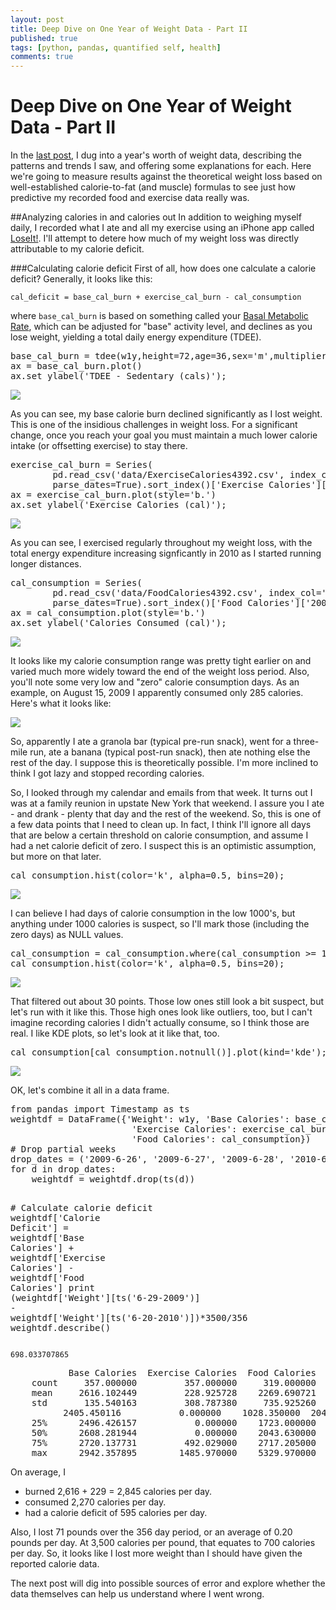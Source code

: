 ```yaml
---
layout: post
title: Deep Dive on One Year of Weight Data - Part II
published: true
tags: [python, pandas, quantified self, health]
comments: true
---
```

# Deep Dive on One Year of Weight Data - Part II

In the [last post](/2013/01/26/deep-dive-on-one-year-of-weight-data---part-i.html), I dug into a year's worth of weight data, describing the patterns and trends I saw, and offering some explanations for each. Here we're going to measure results against the theoretical weight loss based on well-established calorie-to-fat (and muscle) formulas to see just how predictive my recorded food and exercise data really was. 

##Analyzing calories in and calories out
In addition to weighing myself daily, I recorded what I ate and all my exercise using an iPhone app called [LoseIt!](http://loseit.com/). I'll attempt to detere how much of my weight loss was directly attributable to my calorie deficit.

###Calculating calorie deficit
First of all, how does one calculate a calorie deficit?  Generally, it looks like this:
<pre><code>cal_deficit = base_cal_burn + exercise_cal_burn - cal_consumption</code></pre>
where <code>base_cal_burn</code> is based on something called your [Basal Metabolic Rate](http://en.wikipedia.org/wiki/Basal_metabolic_rate), which can be adjusted for "base" activity level, and declines as you lose weight, yielding a total daily energy expenditure (TDEE).

<div class="highlight"><pre><span class="n">base_cal_burn</span> <span class="o">=</span> <span class="n">tdee</span><span class="p">(</span><span class="n">w1y</span><span class="p">,</span><span class="n">height</span><span class="o">=</span><span class="mi">72</span><span class="p">,</span><span class="n">age</span><span class="o">=</span><span class="mi">36</span><span class="p">,</span><span class="n">sex</span><span class="o">=</span><span class="s">&#39;m&#39;</span><span class="p">,</span><span class="n">multiplier</span><span class="o">=</span><span class="mf">1.2</span><span class="p">)</span>
<span class="n">ax</span> <span class="o">=</span> <span class="n">base_cal_burn</span><span class="o">.</span><span class="n">plot</span><span class="p">()</span>
<span class="n">ax</span><span class="o">.</span><span class="n">set_ylabel</span><span class="p">(</span><span class="s">&#39;TDEE - Sedentary (cals)&#39;</span><span class="p">);</span>
</pre></div>



![](/images/Weight_Analysis___First_Pass_fig_05.png)


As you can see, my base calorie burn declined significantly as I lost weight. This is one of the insidious challenges in weight loss.  For a significant change, once you reach your goal you must maintain a much lower calorie intake (or offsetting exercise) to stay there.

<div class="highlight"><pre><span class="n">exercise_cal_burn</span> <span class="o">=</span> <span class="n">Series</span><span class="p">(</span>
        <span class="n">pd</span><span class="o">.</span><span class="n">read_csv</span><span class="p">(</span><span class="s">&#39;data/ExerciseCalories4392.csv&#39;</span><span class="p">,</span> <span class="n">index_col</span><span class="o">=</span><span class="s">&#39;Date&#39;</span><span class="p">,</span>
        <span class="n">parse_dates</span><span class="o">=</span><span class="bp">True</span><span class="p">)</span><span class="o">.</span><span class="n">sort_index</span><span class="p">()[</span><span class="s">&#39;Exercise Calories&#39;</span><span class="p">][</span><span class="s">&#39;2009-06-26&#39;</span><span class="p">:</span><span class="s">&#39;2010-06-22&#39;</span><span class="p">])</span>
<span class="n">ax</span> <span class="o">=</span> <span class="n">exercise_cal_burn</span><span class="o">.</span><span class="n">plot</span><span class="p">(</span><span class="n">style</span><span class="o">=</span><span class="s">&#39;b.&#39;</span><span class="p">)</span>
<span class="n">ax</span><span class="o">.</span><span class="n">set_ylabel</span><span class="p">(</span><span class="s">&#39;Exercise Calories (cal)&#39;</span><span class="p">);</span>
</pre></div>



![](/images/Weight_Analysis___First_Pass_fig_06.png)


As you can see, I exercised regularly throughout my weight loss, with the total energy expenditure increasing signficantly in 2010 as I started running longer distances.

<div class="highlight"><pre><span class="n">cal_consumption</span> <span class="o">=</span> <span class="n">Series</span><span class="p">(</span>
        <span class="n">pd</span><span class="o">.</span><span class="n">read_csv</span><span class="p">(</span><span class="s">&#39;data/FoodCalories4392.csv&#39;</span><span class="p">,</span> <span class="n">index_col</span><span class="o">=</span><span class="s">&#39;Date&#39;</span><span class="p">,</span>
        <span class="n">parse_dates</span><span class="o">=</span><span class="bp">True</span><span class="p">)</span><span class="o">.</span><span class="n">sort_index</span><span class="p">()[</span><span class="s">&#39;Food Calories&#39;</span><span class="p">][</span><span class="s">&#39;2009-06-26&#39;</span><span class="p">:</span><span class="s">&#39;2010-06-22&#39;</span><span class="p">])</span>
<span class="n">ax</span> <span class="o">=</span> <span class="n">cal_consumption</span><span class="o">.</span><span class="n">plot</span><span class="p">(</span><span class="n">style</span><span class="o">=</span><span class="s">&#39;b.&#39;</span><span class="p">)</span>
<span class="n">ax</span><span class="o">.</span><span class="n">set_ylabel</span><span class="p">(</span><span class="s">&#39;Calories Consumed (cal)&#39;</span><span class="p">);</span>
</pre></div>



![](/images/Weight_Analysis___First_Pass_fig_07.png)


It looks like my calorie consumption range was pretty tight earlier on and varied much more widely toward the end of the weight loss period. Also, you'll note some very low and "zero" calorie consumption days. As an example, on August 15, 2009 I apparently consumed only 285 calories. Here's what it looks like:

![](/images/loseit-2009-08-15.jpg)

So, apparently I ate a granola bar (typical pre-run snack), went for a three-mile run, ate a banana (typical post-run snack), then ate nothing else the rest of the day. I suppose this is theoretically possible. I'm more inclined to think I got lazy and stopped recording calories.

So, I looked through my calendar and emails from that week. It turns out I was at a family reunion in upstate New York that weekend. I assure you I ate - and drank - plenty that day and the rest of the weekend. So, this is one of a few data points that I need to clean up. In fact, I think I'll ignore all days that are below a certain threshold on calorie consumption, and assume I had a net calorie deficit of zero. I suspect this is an optimistic assumption, but more on that later.

<div class="highlight"><pre><span class="n">cal_consumption</span><span class="o">.</span><span class="n">hist</span><span class="p">(</span><span class="n">color</span><span class="o">=</span><span class="s">&#39;k&#39;</span><span class="p">,</span> <span class="n">alpha</span><span class="o">=</span><span class="mf">0.5</span><span class="p">,</span> <span class="n">bins</span><span class="o">=</span><span class="mi">20</span><span class="p">);</span>
</pre></div>



![](/images/Weight_Analysis___First_Pass_fig_08.png)


I can believe I had days of calorie consumption in the low 1000's, but anything under 1000 calories is suspect, so I'll mark those (including the zero days) as NULL values.

<div class="highlight"><pre><span class="n">cal_consumption</span> <span class="o">=</span> <span class="n">cal_consumption</span><span class="o">.</span><span class="n">where</span><span class="p">(</span><span class="n">cal_consumption</span> <span class="o">&gt;=</span> <span class="mi">1000</span><span class="p">)</span>
<span class="n">cal_consumption</span><span class="o">.</span><span class="n">hist</span><span class="p">(</span><span class="n">color</span><span class="o">=</span><span class="s">&#39;k&#39;</span><span class="p">,</span> <span class="n">alpha</span><span class="o">=</span><span class="mf">0.5</span><span class="p">,</span> <span class="n">bins</span><span class="o">=</span><span class="mi">20</span><span class="p">);</span>
</pre></div>



![](/images/Weight_Analysis___First_Pass_fig_09.png)


That filtered out about 30 points. Those low ones still look a bit suspect, but let's run with it like this. Those high ones look like outliers, too, but I can't imagine recording calories I didn't actually consume, so I think those are real. I like KDE plots, so let's look at it like that, too.

<div class="highlight"><pre><span class="n">cal_consumption</span><span class="p">[</span><span class="n">cal_consumption</span><span class="o">.</span><span class="n">notnull</span><span class="p">()]</span><span class="o">.</span><span class="n">plot</span><span class="p">(</span><span class="n">kind</span><span class="o">=</span><span class="s">&#39;kde&#39;</span><span class="p">);</span>
</pre></div>



![](/images/Weight_Analysis___First_Pass_fig_10.png)


OK, let's combine it all in a data frame.

<div class="highlight"><pre><span class="kn">from</span> <span class="nn">pandas</span> <span class="kn">import</span> <span class="n">Timestamp</span> <span class="k">as</span> <span class="n">ts</span>
<span class="n">weightdf</span> <span class="o">=</span> <span class="n">DataFrame</span><span class="p">({</span><span class="s">&#39;Weight&#39;</span><span class="p">:</span> <span class="n">w1y</span><span class="p">,</span> <span class="s">&#39;Base Calories&#39;</span><span class="p">:</span> <span class="n">base_cal_burn</span><span class="p">,</span>
                       <span class="s">&#39;Exercise Calories&#39;</span><span class="p">:</span> <span class="n">exercise_cal_burn</span><span class="p">,</span>
                       <span class="s">&#39;Food Calories&#39;</span><span class="p">:</span> <span class="n">cal_consumption</span><span class="p">})</span>
<span class="c"># Drop partial weeks</span>
<span class="n">drop_dates</span> <span class="o">=</span> <span class="p">(</span><span class="s">&#39;2009-6-26&#39;</span><span class="p">,</span> <span class="s">&#39;2009-6-27&#39;</span><span class="p">,</span> <span class="s">&#39;2009-6-28&#39;</span><span class="p">,</span> <span class="s">&#39;2010-6-21&#39;</span><span class="p">,</span> <span class="s">&#39;2010-6-22&#39;</span><span class="p">)</span>
<span class="k">for</span> <span class="n">d</span> <span class="ow">in</span> <span class="n">drop_dates</span><span class="p">:</span>
    <span class="n">weightdf</span> <span class="o">=</span> <span class="n">weightdf</span><span class="o">.</span><span class="n">drop</span><span class="p">(</span><span class="n">ts</span><span class="p">(</span><span class="n">d</span><span class="p">))</span>

<span class="c"># Calculate calorie deficit</span>
<span class="n">weightdf</span><span class="p">[</span><span class="s">&#39;Calorie Deficit&#39;</span><span class="p">]</span> <span class="o">=</span> <span class="n">weightdf</span><span class="p">[</span><span class="s">&#39;Base Calories&#39;</span><span class="p">]</span> <span class="o">+</span> <span class="n">weightdf</span><span class="p">[</span><span class="s">&#39;Exercise Calories&#39;</span><span class="p">]</span> <span class="o">-</span> <span class="n">weightdf</span><span class="p">[</span><span class="s">&#39;Food Calories&#39;</span><span class="p">]</span>
<span class="k">print</span> <span class="p">(</span><span class="n">weightdf</span><span class="p">[</span><span class="s">&#39;Weight&#39;</span><span class="p">][</span><span class="n">ts</span><span class="p">(</span><span class="s">&#39;6-29-2009&#39;</span><span class="p">)]</span> <span class="o">-</span> <span class="n">weightdf</span><span class="p">[</span><span class="s">&#39;Weight&#39;</span><span class="p">][</span><span class="n">ts</span><span class="p">(</span><span class="s">&#39;6-20-2010&#39;</span><span class="p">)])</span><span class="o">*</span><span class="mi">3500</span><span class="o">/</span><span class="mi">356</span>
<span class="n">weightdf</span><span class="o">.</span><span class="n">describe</span><span class="p">()</span>
</pre></div>


    698.033707865
    

<pre>
           Base Calories  Exercise Calories  Food Calories      Weight  Calorie Deficit
    count     357.000000         357.000000     319.000000  357.000000       319.000000
    mean     2616.102449         228.925728    2269.690721  232.448739       595.182921
    std       135.540163         308.787380     735.925260   18.176104       779.746546
          2405.450116           0.000000    1028.350000  204.200000     -2191.817612
    25%      2496.426157           0.000000    1723.000000  216.400000        82.876077
    50%      2608.281944           0.000000    2043.630000  231.400000       810.317858
    75%      2720.137731         492.029000    2717.205000  246.400000      1146.106112
    max      2942.357895        1485.970000    5329.970000  276.200000      2277.650299
</pre>


On average, I

- burned 2,616 + 229 = 2,845 calories per day.
- consumed 2,270 calories per day.
- had a calorie deficit of 595 calories per day.

Also, I lost 71 pounds over the 356 day period, or an average of 0.20 pounds per day. At 3,500 calories per pound, that equates to 700 calories per day. So, it looks like I lost more weight than I should have given the reported calorie data.

The next post will dig into possible sources of error and explore whether the data themselves can help us understand where I went wrong.
